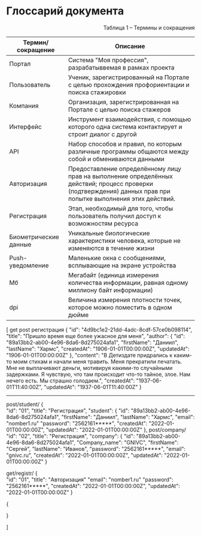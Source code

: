 # Глоссарий документа

<p align="right">Таблица 1 – Термины и сокращения</p>

| Термин/сокращение | Описание |
|----|----|
|Портал  | Система "Моя профессия", разрабатыввемая в рамках проекта |
|Пользователь  | Ученик, зарегистрированный на Портале с целью прохождения профориентации и поиска стажировки |
|Компания |Организация, зарегистрированная на Портале с целью поиска стажеров |
| Интерфейс | Инструмент взаимодействия, с помощью которого одна система контактирует и строит диалог с другой |
| API | Набор способов и правил, по которым различные программы общаются между собой и обмениваются данными |
| Авторизация | Предоставление определённому лицу прав на выполнение определённых действий; процесс проверки (подтверждения) данных прав при попытке выполнения этих действий. |
| Регистрация | Этап, необходимый для того, чтобы пользователь получил доступ к возможностям ресурса |
| Биометрические данные | Уникальные биологические характеристики человека, которые не изменяются в течение жизни|
| Push-уведомление | Маленькие окна с сообщениями, всплывающие на экране устройства |
| Мб | Мегабайт (единица измерения количества информации, равная одному миллиону байт информации) |
| dpi | Величина измерения плотности точек, которое можно поместить в одном дюйме |




[
get post регистрация
{
  "id": "4d9bc1e2-21dd-4adc-8cdf-57ce0b098114",
  "title": "Пришло время еще более ужасное для меня",
  "author": {
    "id": "89a13bb2-ab00-4e96-8da6-8d275024afa1",
    "firstName": "Даниил",
    "lastName": "Хармс",
    "createdAt": "1906-01-01T00:00:00Z",
    "updatedAt": "1906-01-01T00:00:00Z"
  },
  "content": "В Детиздате придрались к каким-то моим стихам и начали меня травить.
    Меня прекратили печатать.  
    Мне не выплачивают деньги, мотивируя какими-то случайными задержками.
    Я чувствую, что там происходит что-то тайное, злое. Нам нечего есть.
    Мы страшно голодаем.",
  "createdAt": "1937-06-01T11:40:00Z",
  "updatedAt": "1937-06-01T11:40:00Z"
}


----------------------------------------------------
post/student/ 
{  
    "id": "01",
    "title": "Регистрация",
    "student": {
    "id": "89a13bb2-ab00-4e96-8da6-8d275024afa1",
    "firstName": "Даниил",
    "lastName": "Хармс",
    "email": "nomber1.ru"
    "password": "2562161*****",
    "createdAt": "2022-01-01T00:00:00Z",
    "updatedAt": "2022-01-01T00:00:00Z"
  }, 
  post/company/
    "id": "02",
    "title": "Регистрация",
    "company": {
    "id": "89a13bb2-ab00-4e96-8da6-8d275024afa1",
    "Company_name": "GNIVC",
    "firstName": "Сергей",
    "lastName": "Иванов",
    "password": "2562161*****",
    "email": "gnivc.ru",
    "createdAt": "2022-01-01T00:00:00Z",
    "updatedAt": "2022-01-01T00:00:00Z"
}

get/registr/ 
{  
    "id": "01",
    "title": "Авторизация"
    "email": "nomber1.ru"
    "password": "2562161*****",
    "createdAt": "2022-01-01T00:00:00Z",
    "updatedAt": "2022-01-01T00:00:00Z"
}

{



}


]